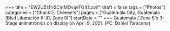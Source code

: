 +++
title = "EW2UZsfNSCmMDvqeTG42.avif"
draft = false
tags = ["Photos"]
categories = ["Chuck E. Cheese's"]
pages = ["Guatemala City, Guatemala (Blvd Liberación 6-31, Zona 9)"]
startDate = ""
+++
Guatemala / Zona 9's 3-Stage animatronics on display on April 9, 2021. (PC: Daniel Taracena)
